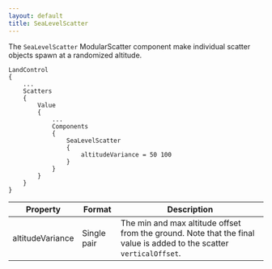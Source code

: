 ```yaml
---
layout: default
title: SeaLevelScatter
---
```


The `SeaLevelScatter` ModularScatter component make individual scatter objects spawn at a randomized altitude.

```
LandControl
{
    ...
    Scatters
    {
        Value
        {
            ...
            Components
            {
                SeaLevelScatter
                {
                    altitudeVariance = 50 100
                }
            }
        }
    }
}
```

|Property|Format|Description|
|--------|------|-----------|
|altitudeVariance|Single pair|The min and max altitude offset from the ground. Note that the final value is added to the scatter `verticalOffset`.|
